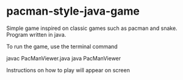 # pacman-style-java-game
Simple game inspired on classic games such as pacman and snake. Program written in java.

To run the game, use the terminal command

javac PacManViewer.java
java PacManViewer

Instructions on how to play will appear on screen
